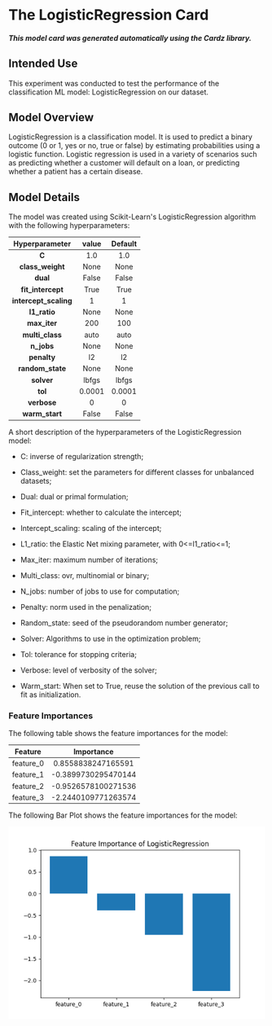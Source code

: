 # The LogisticRegression Card

##### This model card was generated automatically using the Cardz library.


## Intended Use

This experiment was conducted to test the performance of the classification ML model: LogisticRegression on our dataset.


## Model Overview



LogisticRegression is a classification model. It is used to predict a binary outcome (0 or 1, yes or no, true or false) by estimating probabilities using a logistic function. Logistic regression is used in a variety of scenarios such as predicting whether a customer will default on a loan, or predicting whether a patient has a certain disease.


## Model Details

The model was created using Scikit-Learn's LogisticRegression algorithm with the following hyperparameters:

| Hyperparameter | value | Default |
|:--------------:|:-----:|:-------:|
| **C**| 1.0 | 1.0 | 
| **class_weight**| None | None | 
| **dual**| False | False | 
| **fit_intercept**| True | True | 
| **intercept_scaling**| 1 | 1 | 
| **l1_ratio**| None | None | 
| **max_iter**| 200 | 100 | 
| **multi_class**| auto | auto | 
| **n_jobs**| None | None | 
| **penalty**| l2 | l2 | 
| **random_state**| None | None | 
| **solver**| lbfgs | lbfgs | 
| **tol**| 0.0001 | 0.0001 | 
| **verbose**| 0 | 0 | 
| **warm_start**| False | False | 



A short description of the hyperparameters of the LogisticRegression model:

- C: inverse of regularization strength;

- Class_weight: set the parameters for different classes for unbalanced datasets;

- Dual: dual or primal formulation;

- Fit_intercept: whether to calculate the intercept;

- Intercept_scaling: scaling of the intercept;

- L1_ratio: the Elastic Net mixing parameter, with 0<=l1_ratio<=1;

- Max_iter: maximum number of iterations;

- Multi_class: ovr, multinomial or binary;

- N_jobs: number of jobs to use for computation;

- Penalty: norm used in the penalization;

- Random_state: seed of the pseudorandom number generator;

- Solver: Algorithms to use in the optimization problem;

- Tol: tolerance for stopping criteria;

- Verbose: level of verbosity of the solver;

- Warm_start: When set to True, reuse the solution of the previous call to fit as initialization.


### Feature Importances

The following table shows the feature importances for the model:

| Feature | Importance |
|:-------:|:----------:| 
 | feature_0 | 0.8558838247165591 |
 | feature_1 | -0.3899730295470144 |
 | feature_2 | -0.9526578100271536 |
 | feature_3 | -2.2440109771263574 |



The following Bar Plot shows the feature importances for the model:

![Feature Importances](assets/LogisticRegression_feature_importance.png)